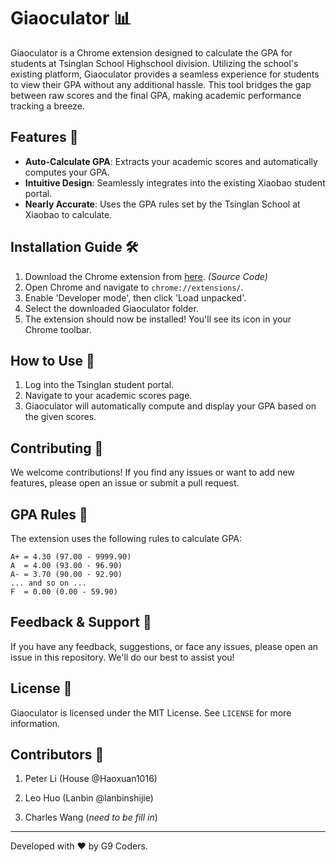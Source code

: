 # Giaoculator 📊

Giaoculator is a Chrome extension designed to calculate the GPA for students at Tsinglan School Highschool division. Utilizing the school's existing platform, Giaoculator provides a seamless experience for students to view their GPA without any additional hassle. This tool bridges the gap between raw scores and the final GPA, making academic performance tracking a breeze.

## Features 🌟
- **Auto-Calculate GPA**: Extracts your academic scores and automatically computes your GPA.
- **Intuitive Design**: Seamlessly integrates into the existing Xiaobao student portal.
- **Nearly Accurate**: Uses the GPA rules set by the Tsinglan School at Xiaobao to calculate.

## Installation Guide 🛠️
1. Download the Chrome extension from [here](https://github.com/lanbinshijie/giaoculator/archive/refs/heads/main.zip). _(Source Code)_
2. Open Chrome and navigate to `chrome://extensions/`.
3. Enable 'Developer mode', then click 'Load unpacked'.
4. Select the downloaded Giaoculator folder.
5. The extension should now be installed! You'll see its icon in your Chrome toolbar.

## How to Use 📙
1. Log into the Tsinglan student portal.
2. Navigate to your academic scores page.
3. Giaoculator will automatically compute and display your GPA based on the given scores.

## Contributing 🤝
We welcome contributions! If you find any issues or want to add new features, please open an issue or submit a pull request.

## GPA Rules 📜
The extension uses the following rules to calculate GPA: 
```
A+ = 4.30 (97.00 - 9999.90)
A  = 4.00 (93.00 - 96.90)
A- = 3.70 (90.00 - 92.90)
... and so on ...
F  = 0.00 (0.00 - 59.90)
```

## Feedback & Support 💬
If you have any feedback, suggestions, or face any issues, please open an issue in this repository. We'll do our best to assist you!

## License 📄
Giaoculator is licensed under the MIT License. See `LICENSE` for more information.


## Contributors 🤝
1. Peter Li (House @Haoxuan1016)
2. Leo Huo (Lanbin @lanbinshijie)

3. Charles Wang (_need to be fill in_)

---

Developed with ❤️ by G9 Coders.

